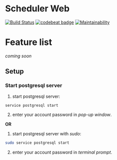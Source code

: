 # Scheduler Web

[![Build Status](https://travis-ci.com/lstpsche/scheduler_web.svg?branch=master)](https://travis-ci.com/lstpsche/scheduler_web)
[![codebeat badge](https://codebeat.co/badges/2bdf9905-05e9-4527-b99d-254c93c34bf0)](https://codebeat.co/projects/github-com-lstpsche-scheduler_web-master)
[![Maintainability](https://api.codeclimate.com/v1/badges/0da9d1633ee8fe157149/maintainability)](https://codeclimate.com/github/lstpsche/scheduler_web/maintainability)

# Feature list

_coming soon_

## Setup

### Start postgresql server

1. start postgresql server:
``` bash
service postgresql start
```
2. enter your account password in <em>pop-up window</em>.

**OR**

1. start postgresql server with <em>sudo</em>:
``` bash
sudo service postgresql start
```
2. enter your account password in <em>terminal prompt</em>.
